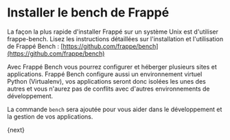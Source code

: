 <!-- add-breadcrumbs -->
# Installer le bench de Frappé

La façon la plus rapide d'installer Frappé sur un système Unix est d'utiliser frappe-bench. Lisez les instructions détaillées sur l'installation et l'utilisation de Frappé Bench : [https://github.com/frappe/bench](https://github.com/frappe/bench)

Avec Frappé Bench vous pourrez configurer et héberger plusieurs sites et applications. Frappé Bench configure aussi un environnement virtuel Python (Virtualenv), vos applications seront donc isolées les unes des autres et vous n'aurez pas de conflits avec d'autres environnements de développement.

La commande `bench` sera ajoutée pour vous aider dans le développement et la gestion de vos applications.

{next}

